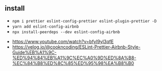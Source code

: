 ## install

-   `npm i prettier eslint-config-prettier eslint-plugin-prettier -D`
-   `yarn add eslint-config-airbnb`
-   `npx install-peerdeps --dev eslint-config-airbnb`

* https://www.youtube.com/watch?v=bfyI9yl3qfE
* https://velog.io/@cookncoding/ESLint-Prettier-Airbnb-Style-Guide%EB%A1%9C-%ED%94%84%EB%A1%9C%EC%A0%9D%ED%8A%B8-%EC%84%B8%ED%8C%85%ED%95%98%EA%B8%B0
